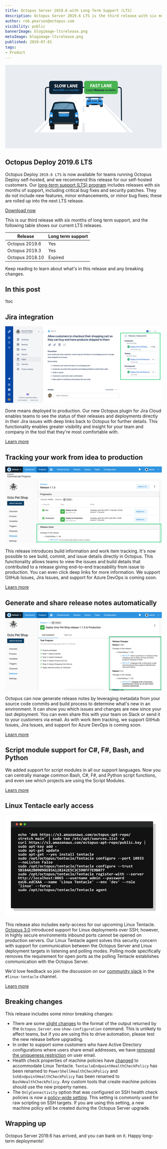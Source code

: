 ```yaml
---
title: Octopus Server 2019.6 with Long Term Support (LTS)
description: Octopus Server 2019.6 LTS is the third release with six months of long-term support. We recommend this release for self-hosted customers.
author: rob.pearson@octopus.com
visibility: public
bannerImage: blogimage-ltsrelease.png
metaImage: blogimage-ltsrelease.png
published: 2019-07-01
tags:
- Product
---
```


![Cars on slow lane and fast lane](blogimage-ltsrelease.png)

<h2>Octopus Deploy 2019.6 LTS</h2>

Octopus Deploy `2019.6 LTS` is now available for teams running Octopus Deploy self-hosted, and we recommend this release for our self-hosted customers. Our [long-term support (LTS) program](https://octopus.com/docs/administration/upgrading/long-term-support) includes releases with six months of support, including critical bug fixes and security patches. They do not include new features, minor enhancements, or minor bug fixes; these are rolled up into the next LTS release.

<a href="https://octopus.com/downloads" class="btn btn-primary btn-lg">Download now</a>

This is our third release with six months of long term support, and the following table shows our current LTS releases.

| Release               | Long term support           |
| --------------------- | --------------------------- |
| Octopus 2019.6        | Yes                         |
| Octopus 2019.3        | Yes                         |
| Octopus 2018.10       | Expired                     |

Keep reading to learn about what's in this release and any breaking changes.

<h2>In this post </h2>

!toc

## Jira integration

![Atlassian Jira Integration](jira-issue-with-deployments.png "width=600")

Done means deployed to production. Our new Octopus plugin for Jira Cloud enables teams to see the status of their releases and deployments directly in their Jira issues with deep links back to Octopus for further details. This functionality enables greater visibility and insight for your team and company in the tool that they're most comfortable with.

[Learn more](https://octopus.com/blog/octopus-jira-integration)

## Tracking your work from idea to production

![Octopus Release Details with build and work items information](octopus-release-details.png "width=600")

This release introduces build information and work item tracking. It's now possible to see build, commit, and issue details directly in Octopus. This functionality allows teams to view the issues and build details that contributed to a release giving end-to-end traceability from issue to production. You can even click deep links for more information. We support GitHub Issues, Jira Issues, and support for Azure DevOps is coming soon.

[Learn more](https://octopus.com/blog/metadata-and-work-items)

## Generate and share release notes automatically

![Octopus Deployment with release notes showing what's new](octopus-release-notes.png "width=600")

Octopus can now generate release notes by leveraging metadata from your source code commits and build process to determine what's new in an environment. It can show you which issues and changes are new since your last deployment. You can even share this with your team on Slack or send it to your customers via email. As with work item tracking, we support GitHub Issues, Jira Issues, and support for Azure DevOps is coming soon.

[Learn more](https://octopus.com/blog/release-notes-templates)

## Script module support for C#, F#, Bash, and Python

We added support for script modules in all our support languages. Now you can centrally manage common Bash, C#, F#, and Python script functions, and even see which projects are using the Script Modules.

[Learn more](https://octopus.com/blog/script-modules)

## Linux Tentacle early access

![Linux Tentacle configuration](linux-tentacle.png "width=500")

This release also includes early-access for our upcoming Linux Tentacle. [Octopus 3.0](https://octopus.com/blog/deployment-targets-in-octopus-3) introduced support for Linux deployments over SSH; however, in highly secure environments inbound ports cannot be opened on production servers. Our Linux Tentacle agent solves this security concern with support for communication between the Octopus Server and Linux deployment targets in listening and polling modes. Polling mode specifically removes the requirement for open ports as the polling Tentacle establishes communication with the Octopus Server.

We'd love feedback so join the discussion on our [community slack](https://octopus.com/slack) in the `#linux-tentacle` channel.

[Learn more](https://octopus.com/docs/infrastructure/deployment-targets/linux/tentacle)

## Breaking changes

This release includes some minor breaking changes:

* There are some [slight changes](https://github.com/OctopusDeploy/Issues/issues/5392) to the format of the output returned by the `Octopus.Server.exe` `show-configuration` command. This is unlikely to affect teams, but if you are using this to drive automation, please test the new release before upgrading. 
* In order to support some customers who have Active Directory configurations where users share email addresses, we have [removed the uniqueness restriction](https://github.com/OctopusDeploy/Issues/issues/5549) on user email. 
* Health check properties of machine policies have [changed](https://github.com/OctopusDeploy/Issues/issues/5544) to accommodate Linux Tentacle. `TentacleEndpointHealthCheckPolicy` has been renamed to `PowerShellHealthCheckPolicy` and `SshEndpointHealthCheckPolicy` has been renamed to `BashHealthCheckPolicy`. Any custom tools that create machine policies should use the new property names. 
* The `OnlyConnectivity` option that was configured on SSH health check policies is now a [policy-wide setting](https://github.com/OctopusDeploy/Issues/issues/5544). This setting is commonly used for raw scripting on SSH targets. If you are using this setting, a new machine policy will be created during the Octopus Server upgrade. 

## Wrapping up

Octopus Server 2019.6 has arrived, and you can bank on it. Happy long-term deployments!
